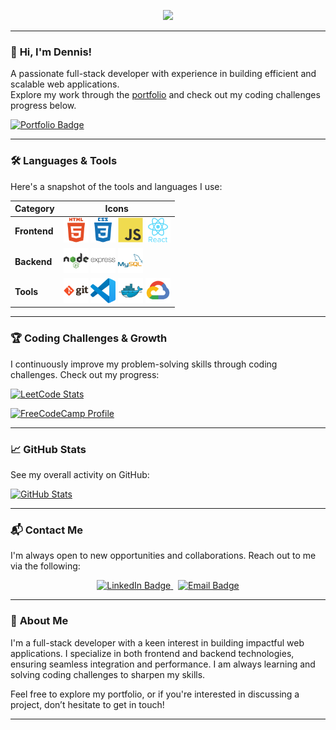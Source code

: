<p align="center">
  <img src="https://komarev.com/ghpvc/?username=DLittlefield81" />
</p>



---

### 👋 **Hi, I'm Dennis!**  
A passionate full-stack developer with experience in building efficient and scalable web applications. <br />
Explore my work through the [portfolio](https://offworld.ca/) and check out my coding challenges progress below.

<a href="https://offworld.ca/">
  <img src="https://img.shields.io/badge/Portfolio-%23000000.svg?style=for-the-badge&logo=firefox&logoColor=#FF7139" alt="Portfolio Badge" />
</a>

---

### 🛠️ **Languages & Tools**
Here's a snapshot of the tools and languages I use:

| **Category**   | **Icons**                                                                                                     |
|-----------------|-------------------------------------------------------------------------------------------------------------|
| **Frontend**    | <img src="https://github.com/devicons/devicon/blob/master/icons/html5/html5-plain-wordmark.svg" title="HTML5" alt="HTML" width="40" height="40" /> <img src="https://github.com/devicons/devicon/blob/master/icons/css3/css3-plain-wordmark.svg" title="CSS3" alt="CSS" width="40" height="40" /> <img src="https://github.com/devicons/devicon/blob/master/icons/javascript/javascript-original.svg" title="JavaScript" alt="JavaScript" width="40" height="40" /> <img src="https://github.com/devicons/devicon/blob/master/icons/react/react-original-wordmark.svg" title="React" alt="React" width="40" height="40" /> |
| **Backend**     | <img src="https://github.com/devicons/devicon/blob/master/icons/nodejs/nodejs-original-wordmark.svg" title="NodeJS" alt="NodeJS" width="40" height="40" /> <img src="https://github.com/devicons/devicon/blob/master/icons/express/express-original-wordmark.svg" title="Express" alt="Express" width="40" height="40" /> <img src="https://github.com/devicons/devicon/blob/master/icons/mysql/mysql-original-wordmark.svg" title="MySQL" alt="MySQL" width="40" height="40" /> |
| **Tools**       | <img src="https://github.com/devicons/devicon/blob/master/icons/git/git-original-wordmark.svg" title="Git" alt="Git" width="40" height="40" /> <img src="https://github.com/devicons/devicon/blob/master/icons/vscode/vscode-original.svg" title="VS Code" alt="VS Code" width="40" height="40" /> <img src="https://github.com/devicons/devicon/blob/master/icons/docker/docker-original.svg" title="Docker" alt="Docker" width="40" height="40" /> <img src="https://github.com/devicons/devicon/blob/master/icons/googlecloud/googlecloud-original.svg" title="Google Cloud" alt="Google Cloud" width="40" height="40" /> |

---

### 🏆 **Coding Challenges & Growth**
I continuously improve my problem-solving skills through coding challenges. Check out my progress:

[![LeetCode Stats](https://leetcode-badge-sage.vercel.app/badge/DLittlefield81?theme=dark)](https://leetcode.com/u/DLittlefield81/)

<a href="https://www.freecodecamp.org/DLittlefield81" target="_blank">
  <img src="https://img.shields.io/badge/FreeCodeCamp-%230077B5.svg?style=for-the-badge&logo=freeCodeCamp&logoColor=white" alt="FreeCodeCamp Profile">
</a>

---

### 📈 **GitHub Stats**
See my overall activity on GitHub:

[![GitHub Stats](https://github-readme-stats.vercel.app/api?username=DLittlefield81&show_icons=true&theme=dark)](https://github.com/DLittlefield81)

---

### 📬 **Contact Me**
I'm always open to new opportunities and collaborations. Reach out to me via the following:

<div align="center">
  <a href="https://www.linkedin.com/in/dennislittlefield/">
    <img src="https://img.shields.io/badge/linkedin-%230077B5.svg?style=for-the-badge&logo=linkedin&logoColor=white" alt="LinkedIn Badge" />
  </a> &nbsp; 
  <a href="mailto:Littlefield.Dennis@outlook.com?subject=Message From GitHub Profile">
    <img src="https://img.shields.io/badge/Microsoft_Outlook-0078D4?style=for-the-badge&logo=microsoft-outlook&logoColor=white" alt="Email Badge" />
  </a>
</div>

---

### 📄 **About Me**
I'm a full-stack developer with a keen interest in building impactful web applications. I specialize in both frontend and backend technologies, ensuring seamless integration and performance. I am always learning and solving coding challenges to sharpen my skills.

Feel free to explore my portfolio, or if you're interested in discussing a project, don’t hesitate to get in touch!

---

